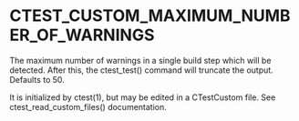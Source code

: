   

# CTEST_CUSTOM_MAXIMUM_NUMBER_OF_WARNINGS  
The maximum number of warnings in a single build step which will be detected.
After this, the ctest_test() command will truncate the output.
Defaults to 50.  

It is initialized by ctest(1), but may be edited in a CTestCustom
file. See ctest_read_custom_files() documentation.  

